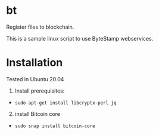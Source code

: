 # bt
Register files to blockchain.

This is a sample linux script to use ByteStamp webservices.

# Installation

Tested in Ubuntu 20.04

1. Install prerequisites:
- `sudo apt-get install libcryptx-perl jq`

2. install Bitcoin core

- `sudo snap install bitcoin-core`
